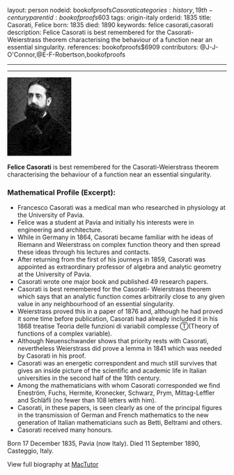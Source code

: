 layout: person
nodeid: bookofproofs$Casorati
categories: history,19th-century
parentid: bookofproofs$603
tags: origin-italy
orderid: 1835
title: Casorati, Felice
born: 1835
died: 1890
keywords: felice casorati,casorati
description: Felice Casorati is best remembered for the Casorati-Weierstrass theorem characterising the behaviour of a function near an essential singularity.
references: bookofproofs$6909
contributors: @J-J-O'Connor,@E-F-Robertson,bookofproofs

---



---

![Casorati.jpg](https://github.com/bookofproofs/bookofproofs.github.io/blob/main/_sources/_assets/images/portraits/Casorati.jpg?raw=true)

**Felice Casorati** is best remembered for the Casorati-Weierstrass theorem characterising the behaviour of a function near an essential singularity.

### Mathematical Profile (Excerpt):
* Francesco Casorati was a medical man who researched in physiology at the University of Pavia.
* Felice was a student at Pavia and initially his interests were in engineering and architecture.
* While in Germany in 1864, Casorati became familiar with he ideas of Riemann and Weierstrass on complex function theory and then spread these ideas through his lectures and contacts.
* After returning from the first of his journeys in 1859, Casorati was appointed as extraordinary professor of algebra and analytic geometry at the University of Pavia.
* Casorati wrote one major book and published 49 research papers.
* Casorati is best remembered for the Casorati- Weierstrass theorem which says that an analytic function comes arbitrarily close to any given value in any neighbourhood of an essential singularity.
* Weierstrass proved this in a paper of 1876 and, although he had proved it some time before publication, Casorati had already included it in his 1868 treatise Teoria delle funzioni di variabili complesse Ⓣ(Theory of functions of a complex variable).
* Although Neuenschwander shows that priority rests with Casorati, nevertheless Weierstrass did prove a lemma in 1841 which was needed by Casorati in his proof.
* Casorati was an energetic correspondent and much still survives that gives an inside picture of the scientific and academic life in Italian universities in the second half of the 19th  century.
* Among the mathematicians with whom Casorati corresponded we find Eneström, Fuchs, Hermite, Kronecker, Schwarz, Prym, Mittag-Leffler and Schläfli (no fewer than 108 letters with him).
* Casorati, in these papers, is seen clearly as one of the principal figures in the transmission of German and French mathematics to the new generation of Italian mathematicians such as Betti, Beltrami and others.
* Casorati received many honours.

Born 17 December 1835, Pavia (now Italy). Died 11 September 1890, Casteggio, Italy.

View full biography at [MacTutor](https://mathshistory.st-andrews.ac.uk/Biographies/Casorati/)
